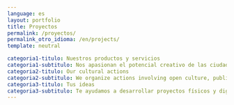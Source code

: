 ```yaml
---
language: es
layout: portfolio
title: Proyectos
permalink: /proyectos/
permalink_otro_idioma: /en/projects/
template: neutral

categoria1-titulo: Nuestros productos y servicios
categoria1-subtitulo: Nos apasionan el potencial creativo de las ciudades y las nuevas formas de participación
categoria2-titulo: Our cultural actions
categoria2-subtitulo: We organize actions involving open culture, public spaces and xxx always in collaboration (locales) todos los proyectos son locales
categoria3-titulo: Tus ideas
categoria3-subtitulo: Te ayudamos a desarrollar proyectos físicos y digitales combinando diseño, ingeniería y tecnología
---
```

